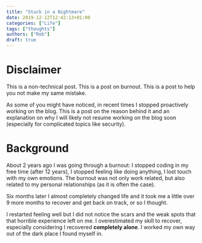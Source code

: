 ```yaml
---
title: "Stuck in a Nightmare"
date: 2019-12-12T12:42:13+01:00
categories: ["Life"]
tags: ["thoughts"]
authors: ["Rob"]
draft: true
---
```

# Disclaimer
This is a non-technical post. This is a post on burnout. This is a post to help you not make my same mistake.

As some of you might have noticed, in recent times I stopped proactively working on the blog. This is a post on the reason behind it and an explanation on why I will likely not resume working on the blog soon (especially for complicated topics like security).

# Background
About 2 years ago I was going through a burnout: I stopped coding in my free time (after 12 years), I stopped feeling like doing anything, I lost touch with my own emotions. The burnout was not only work related, but also related to my personal relationships (as it is often the case).

Six months later I almost completely changed life and it took me a little over 9 more months to recover and get back on track, or so I thought.

I restarted feeling well but I did not notice the scars and the weak spots that that horrible experience left on me. I overestimated my skill to recover, especially considering I recovered **completely alone**. I worked my own way out of the dark place I found myself in.
